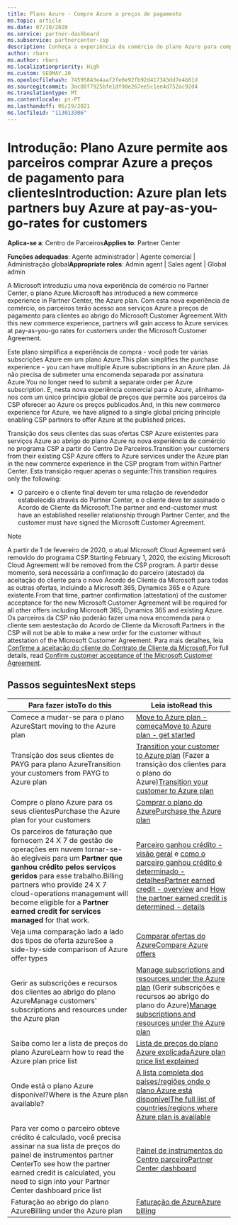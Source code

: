 ```yaml
---
title: Plano Azure - Compre Azure a preços de pagamento
ms.topic: article
ms.date: 07/10/2020
ms.service: partner-dashboard
ms.subservice: partnercenter-csp
description: Conheça a experiência de comércio do plano Azure para comprar serviços Azure a preços de pagamento para os clientes. Saiba mais sobre novos requisitos de segurança também.
author: rbars
ms.author: rbars
ms.localizationpriority: High
ms.custom: SEOMAY.20
ms.openlocfilehash: 74595843e4aaf2fe0e92fb92d417343dd7e4b81d
ms.sourcegitcommit: 3ac88f7925bfe1df90e267ee5c1ee4d752ac92d4
ms.translationtype: MT
ms.contentlocale: pt-PT
ms.lasthandoff: 06/29/2021
ms.locfileid: "113013306"
---
```

# <a name="introduction-azure-plan-lets-partners-buy-azure-at-pay-as-you-go-rates-for-customers"></a><span data-ttu-id="671da-104">Introdução: Plano Azure permite aos parceiros comprar Azure a preços de pagamento para clientes</span><span class="sxs-lookup"><span data-stu-id="671da-104">Introduction: Azure plan lets partners buy Azure at pay-as-you-go-rates for customers</span></span>

<span data-ttu-id="671da-105">**Aplica-se a**: Centro de Parceiros</span><span class="sxs-lookup"><span data-stu-id="671da-105">**Applies to**: Partner Center</span></span>

<span data-ttu-id="671da-106">**Funções adequadas**: Agente administrador | Agente comercial | Administração global</span><span class="sxs-lookup"><span data-stu-id="671da-106">**Appropriate roles**: Admin agent | Sales agent | Global admin</span></span>

<span data-ttu-id="671da-107">A Microsoft introduziu uma nova experiência de comércio no Partner Center, o plano Azure.</span><span class="sxs-lookup"><span data-stu-id="671da-107">Microsoft has introduced a new commerce experience in Partner Center, the Azure plan.</span></span>  <span data-ttu-id="671da-108">Com esta nova experiência de comércio, os parceiros terão acesso aos serviços Azure a preços de pagamento para clientes ao abrigo do Microsoft Customer Agreement.</span><span class="sxs-lookup"><span data-stu-id="671da-108">With this new commerce experience, partners will gain access to Azure services at pay-as-you-go rates for customers under the Microsoft Customer Agreement.</span></span>

<span data-ttu-id="671da-109">Este plano simplifica a experiência de compra - você pode ter várias subscrições Azure em um plano Azure.</span><span class="sxs-lookup"><span data-stu-id="671da-109">This plan simplifies the purchase experience - you can have multiple Azure subscriptions in an Azure plan.</span></span> <span data-ttu-id="671da-110">Já não precisa de submeter uma encomenda separada por assinatura Azure.</span><span class="sxs-lookup"><span data-stu-id="671da-110">You no longer need to submit a separate order per Azure subscription.</span></span> <span data-ttu-id="671da-111">E, nesta nova experiência comercial para o Azure, alinhamo-nos com um único princípio global de preços que permite aos parceiros da CSP oferecer ao Azure os preços publicados.</span><span class="sxs-lookup"><span data-stu-id="671da-111">And, in this new commerce experience for Azure, we have aligned to a single global pricing principle enabling CSP partners to offer Azure at the published prices.</span></span>

<span data-ttu-id="671da-112">Transição dos seus clientes das suas ofertas CSP Azure existentes para serviços Azure ao abrigo do plano Azure na nova experiência de comércio no programa CSP a partir do Centro De Parceiros.</span><span class="sxs-lookup"><span data-stu-id="671da-112">Transition your customers from their existing CSP Azure offers to Azure services under the Azure plan in the new commerce experience in the CSP program from within Partner Center.</span></span> <span data-ttu-id="671da-113">Esta transição requer apenas o seguinte:</span><span class="sxs-lookup"><span data-stu-id="671da-113">This transition requires only the following:</span></span>

- <span data-ttu-id="671da-114">O parceiro e o cliente final devem ter uma relação de revendedor estabelecida através do Partner Center, e o cliente deve ter assinado o Acordo de Cliente da Microsoft.</span><span class="sxs-lookup"><span data-stu-id="671da-114">The partner and end-customer must have an established reseller relationship through Partner Center, and the customer must have signed the Microsoft Customer Agreement.</span></span>

>[!Note]
><span data-ttu-id="671da-115">A partir de 1 de fevereiro de 2020, o atual Microsoft Cloud Agreement será removido do programa CSP.</span><span class="sxs-lookup"><span data-stu-id="671da-115">Starting February 1, 2020, the existing Microsoft Cloud Agreement will be removed from the CSP program.</span></span> <span data-ttu-id="671da-116">A partir desse momento, será necessária a confirmação do parceiro (atestado) da aceitação do cliente para o novo Acordo de Cliente da Microsoft para todas as outras ofertas, incluindo a Microsoft 365, Dynamics 365 e o Azure existente.</span><span class="sxs-lookup"><span data-stu-id="671da-116">From that time, partner confirmation (attestation) of the customer acceptance for the new Microsoft Customer Agreement will be required for all other offers including Microsoft 365, Dynamics 365 and existing Azure.</span></span> <span data-ttu-id="671da-117">Os parceiros da CSP não poderão fazer uma nova encomenda para o cliente sem aestestação do Acordo de Cliente da Microsoft.</span><span class="sxs-lookup"><span data-stu-id="671da-117">Partners in the CSP will not be able to make a new order for the customer without attestation of the Microsoft Customer Agreement.</span></span> <span data-ttu-id="671da-118">Para mais detalhes, leia [Confirme a aceitação do cliente do Contrato de Cliente da Microsoft.](confirm-customer-agreement.md)</span><span class="sxs-lookup"><span data-stu-id="671da-118">For full details, read [Confirm customer acceptance of the Microsoft Customer Agreement](confirm-customer-agreement.md).</span></span>


## <a name="next-steps"></a><span data-ttu-id="671da-119">Passos seguintes</span><span class="sxs-lookup"><span data-stu-id="671da-119">Next steps</span></span>

|<span data-ttu-id="671da-120">**Para fazer isto**</span><span class="sxs-lookup"><span data-stu-id="671da-120">**To do this**</span></span>   |<span data-ttu-id="671da-121">**Leia isto**</span><span class="sxs-lookup"><span data-stu-id="671da-121">**Read this**</span></span>   |
|------------------|---------------------|
|<span data-ttu-id="671da-122">Comece a mudar-se para o plano Azure</span><span class="sxs-lookup"><span data-stu-id="671da-122">Start moving to the Azure plan</span></span>|[<span data-ttu-id="671da-123">Move to Azure plan - começa</span><span class="sxs-lookup"><span data-stu-id="671da-123">Move to Azure plan - get started</span></span>](azure-plan-get-started.md)
|<span data-ttu-id="671da-124">Transição dos seus clientes de PAYG para plano Azure</span><span class="sxs-lookup"><span data-stu-id="671da-124">Transition your customers from PAYG to Azure plan</span></span>|<span data-ttu-id="671da-125">[Transition your customer to Azure plan](azure-plan-transition.md) (Fazer a transição dos clientes para o plano do Azure)</span><span class="sxs-lookup"><span data-stu-id="671da-125">[Transition your customer to Azure plan](azure-plan-transition.md)</span></span>|
|<span data-ttu-id="671da-126">Compre o plano Azure para os seus clientes</span><span class="sxs-lookup"><span data-stu-id="671da-126">Purchase the Azure plan for your customers</span></span>|[<span data-ttu-id="671da-127">Comprar o plano do Azure</span><span class="sxs-lookup"><span data-stu-id="671da-127">Purchase the Azure plan</span></span>](purchase-azure-plan.md)|
|<span data-ttu-id="671da-128">Os parceiros de faturação que fornecem 24 X 7 de gestão de operações em nuvem tornar-se-ão elegíveis para um **Partner que ganhou crédito pelos serviços geridos** para esse trabalho.</span><span class="sxs-lookup"><span data-stu-id="671da-128">Billing partners who provide 24 X 7 cloud-operations management will become eligible for a **Partner earned credit for services managed** for that work.</span></span>|<span data-ttu-id="671da-129">[Parceiro ganhou crédito - visão geral](partner-earned-credit.md) e [como o parceiro ganhou crédito é determinado - detalhes](partner-earned-credit-explanation.md)</span><span class="sxs-lookup"><span data-stu-id="671da-129">[Partner earned credit - overview](partner-earned-credit.md) and [How the partner earned credit is determined - details](partner-earned-credit-explanation.md)</span></span>|
|<span data-ttu-id="671da-130">Veja uma comparação lado a lado dos tipos de oferta azure</span><span class="sxs-lookup"><span data-stu-id="671da-130">See a side-by-side comparison of Azure offer types</span></span>|[<span data-ttu-id="671da-131">Comparar ofertas do Azure</span><span class="sxs-lookup"><span data-stu-id="671da-131">Compare Azure offers</span></span>](compare-azure-offers.md)|
|<span data-ttu-id="671da-132">Gerir as subscrições e recursos dos clientes ao abrigo do plano Azure</span><span class="sxs-lookup"><span data-stu-id="671da-132">Manage customers' subscriptions and resources under the Azure plan</span></span>|<span data-ttu-id="671da-133">[Manage subscriptions and resources under the Azure plan](azure-plan-manage.md) (Gerir subscrições e recursos ao abrigo do plano do Azure)</span><span class="sxs-lookup"><span data-stu-id="671da-133">[Manage subscriptions and resources under the Azure plan](azure-plan-manage.md)</span></span>|
|<span data-ttu-id="671da-134">Saiba como ler a lista de preços do plano Azure</span><span class="sxs-lookup"><span data-stu-id="671da-134">Learn how to read the Azure plan price list</span></span>   |[<span data-ttu-id="671da-135">Lista de preços do plano Azure explicada</span><span class="sxs-lookup"><span data-stu-id="671da-135">Azure plan price list explained</span></span>](azure-plan-price-list.md)|
|<span data-ttu-id="671da-136">Onde está o plano Azure disponível?</span><span class="sxs-lookup"><span data-stu-id="671da-136">Where is the Azure plan available?</span></span>|[<span data-ttu-id="671da-137">A lista completa dos países/regiões onde o plano Azure está disponível</span><span class="sxs-lookup"><span data-stu-id="671da-137">The full list of countries/regions where Azure plan is available</span></span>](https://query.prod.cms.rt.microsoft.com/cms/api/am/binary/RE3QN0x)
|<span data-ttu-id="671da-138">Para ver como o parceiro obteve crédito é calculado, você precisa assinar na sua lista de preços do painel de instrumentos partner Center</span><span class="sxs-lookup"><span data-stu-id="671da-138">To see how the partner earned credit is calculated, you need to sign into your Partner Center dashboard price list</span></span>|[<span data-ttu-id="671da-139">Painel de instrumentos do Centro parceiro</span><span class="sxs-lookup"><span data-stu-id="671da-139">Partner Center dashboard</span></span>](https://partner.microsoft.com/dashboard/home)|
|<span data-ttu-id="671da-140">Faturação ao abrigo do plano Azure</span><span class="sxs-lookup"><span data-stu-id="671da-140">Billing under the Azure plan</span></span>|[<span data-ttu-id="671da-141">Faturação de Azure</span><span class="sxs-lookup"><span data-stu-id="671da-141">Azure billing</span></span>](azure-plan-billing.md)|
